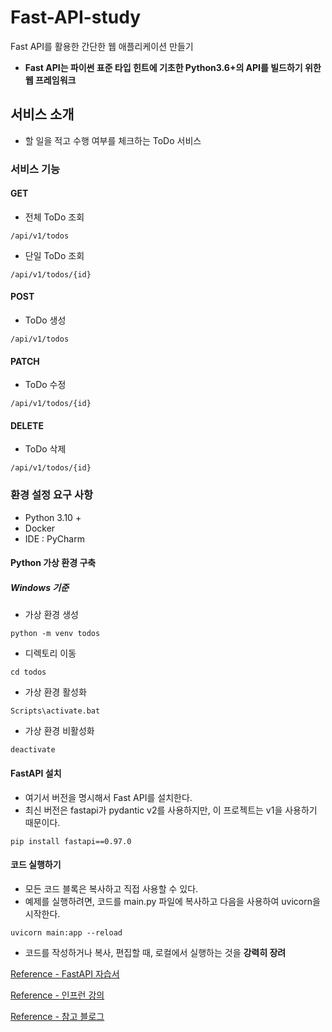 # Fast-API-study

Fast API를 활용한 간단한 웹 애플리케이션 만들기

- **Fast API는 파이썬 표준 타입 힌트에 기초한 Python3.6+의 API를 빌드하기 위한 웹 프레임워크** 

## 서비스 소개 

- 할 일을 적고 수행 여부를 체크하는 ToDo 서비스 

### 서비스 기능 

#### GET 

- 전체 ToDo 조회

```
/api/v1/todos
```

- 단일 ToDo 조회 

```
/api/v1/todos/{id}
```

#### POST 

- ToDo 생성 

```
/api/v1/todos 
```

#### PATCH 

- ToDo 수정 

```
/api/v1/todos/{id}
```

#### DELETE 

- ToDo 삭제 

```
/api/v1/todos/{id} 
```

### 환경 설정 요구 사항 

- Python 3.10 + 
- Docker 
- IDE : PyCharm 

#### Python 가상 환경 구축 

##### Windows 기준  

- 가상 환경 생성 

```
python -m venv todos 
```

- 디렉토리 이동 

```
cd todos
```

- 가상 환경 활성화 

```
Scripts\activate.bat 
```

- 가상 환경 비활성화 

```
deactivate 
```

#### FastAPI 설치 

- 여기서 버전을 명시해서 Fast API를 설치한다. 
- 최신 버전은 fastapi가 pydantic v2를 사용하지만, 이 프로젝트는 v1을 사용하기 때문이다. 

```
pip install fastapi==0.97.0
```

#### 코드 실행하기 

- 모든 코드 블록은 복사하고 직접 사용할 수 있다. 
- 예제를 실행하려면, 코드를 main.py 파일에 복사하고 다음을 사용하여 uvicorn을 시작한다. 

```
uvicorn main:app --reload 
```

- 코드를 작성하거나 복사, 편집할 때, 로컬에서 실행하는 것을 **강력히 장려** 

[Reference - FastAPI 자습서](https://fastapi.tiangolo.com/ko/tutorial/)

[Reference - 인프런 강의](https://www.inflearn.com/course/%EC%8B%A4%EC%A0%84-fastapi-%EC%9E%85%EB%AC%B8)

[Reference - 참고 블로그](https://datamoney.tistory.com/344)